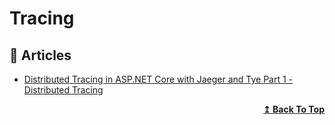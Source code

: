 # Tracing

## 📝 Articles

- [Distributed Tracing in ASP.NET Core with Jaeger and Tye Part 1 - Distributed Tracing](https://thecloudblog.net/post/distributed-tracing-in-asp.net-core-with-jaeger-and-tye-part-1-distributed-tracing/)

<div align="right">
  <b><a href="#contents">↥ Back To Top</a></b>
</div>